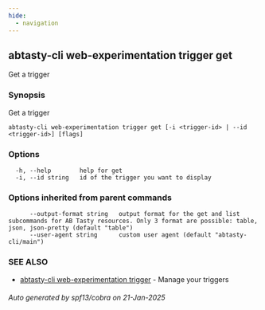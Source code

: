 ```yaml
---
hide:
  - navigation
---
```

## abtasty-cli web-experimentation trigger get

Get a trigger

### Synopsis

Get a trigger

```
abtasty-cli web-experimentation trigger get [-i <trigger-id> | --id <trigger-id>] [flags]
```

### Options

```
  -h, --help        help for get
  -i, --id string   id of the trigger you want to display
```

### Options inherited from parent commands

```
      --output-format string   output format for the get and list subcommands for AB Tasty resources. Only 3 format are possible: table, json, json-pretty (default "table")
      --user-agent string      custom user agent (default "abtasty-cli/main")
```

### SEE ALSO

* [abtasty-cli web-experimentation trigger](abtasty-cli_web-experimentation_trigger.md)	 - Manage your triggers

###### Auto generated by spf13/cobra on 21-Jan-2025

